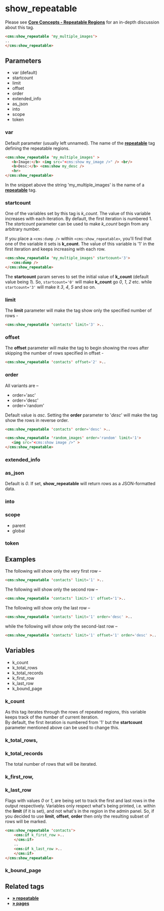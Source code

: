 # show_repeatable

Please see [**Core Concepts - Repeatable Regions**](https://docs.couchcms.com/concepts/repeatable-regions.html#displaying-the-values) for an in-depth discussion about this tag.

```html
<cms:show_repeatable 'my_multiple_images'>
..
</cms:show_repeatable>
```

## Parameters

* var (default)
* startcount
* limit
* offset
* order
* extended_info
* as_json
* into
* scope
* token

### var

Default parameter (usually left unnamed). The name of the [**repeatable**](https://docs.couchcms.com/tags-reference/repeatable.html) tag defining the repeatable regions.

```html
<cms:show_repeatable 'my_multiple_images' >
   <b>Image:</b> <img src="<cms:show my_image />" /> <br/>
   <b>Desc:</b> <cms:show my_desc />
   <hr>
</cms:show_repeatable>
```

In the snippet above the string 'my_multiple_images' is the name of a [**repeatable**](https://docs.couchcms.com/tags-reference/repeatable.html) tag.

### startcount

One of the variables set by this tag is *k_count*. The value of this variable increases with each iteration. By default, the first iteration is numbered 1\. The _startcount_ parameter can be used to make *k_count* begin from any arbitrary number.

If you place a `<cms:dump />` within `<cms:show_repeatable>`, you'll find that one of the variable it sets is **k_count**.
The value of this variable is '1' in the first iteration and keeps increasing with each row.
```html
<cms:show_repeatable 'my_multiple_images' startcount='3'>
   <cms:dump />
</cms:show_repeatable>
```

The **startcount** param serves to set the initial value of **k_count** (default value being *1*).
So, `startcount='0'` will make **k_count** go *0*, *1*, *2* etc. while `startcount='3'` will make it *3*, *4*, *5* and so on.


### limit

The **limit** parameter will make the tag show only the specified number of rows -

```html
<cms:show_repeatable 'contacts' limit='3' >..
```

### offset

The **offset** parameter will make the tag to begin showing the rows after skipping the number of rows specified in offset -
```html
<cms:show_repeatable 'contacts' offset='2' >..
```

### order

All variants are –
* order='asc'
* order='desc'
* order='random'

Default value is *asc*. Setting the **order** parameter to '*desc*' will make the tag show the rows in reverse order.

```html
<cms:show_repeatable 'contacts' order='desc' >..
```

```html
<cms:show_repeatable 'random_images' order='random' limit='1'>
   <img src="<cms:show image />" >
</cms:show_repeatable>
```

### extended_info


### as_json

Default is *0*. If set, **show_repeatable** will return rows as a JSON-formatted data.

### into
### scope

* parent
* global

### token

## Examples

The following will show only the very first row –

```html
<cms:show_repeatable 'contacts' limit='1' >..
```

The following will show only the second row –

```html
<cms:show_repeatable 'contacts' limit='1' offset='1'>..
```

The following will show only the last row –
```html
<cms:show_repeatable 'contacts' limit='1' order='desc' >..
```

while the following will show only the second-last row –
```html
<cms:show_repeatable 'contacts' limit='1' offset='1' order='desc' >..
```

## Variables

* k_count
* k_total_rows
* k_total_records
* k_first_row
* k_last_row
* k_bound_page

### k_count

As this tag iterates through the rows of repeated regions, this variable keeps track of the number of current iteration.<br/>
By default, the first iteration is numbered from '1' but the **startcount** parameter mentioned above can be used to change this.

### k_total_rows,
### k_total_records

The total number of rows that will be iterated.

### k_first_row,
### k_last_row

Flags with values *0* or *1*, are being set to track the first and last rows in the output respectively. Variables only respect what's being printed, i.e. within the **limit** (if it is set), and not what's in the region in the admin panel. So, if you decided to use **limit**, **offset**, **order** then only the resulting subset of rows will be marked.

```html
<cms:show_repeatable 'contacts'>
    <cms:if k_first_row >..
    </cms:if>
    ..
    <cms:if k_last_row >..
    </cms:if>
</cms:show_repeatable>
```

### k_bound_page


## Related tags

* [**&raquo; repeatable**](https://docs.couchcms.com/tags-reference/repeatable.html)
* [**&raquo; pages**](https://docs.couchcms.com/tags-reference/pages.html)
